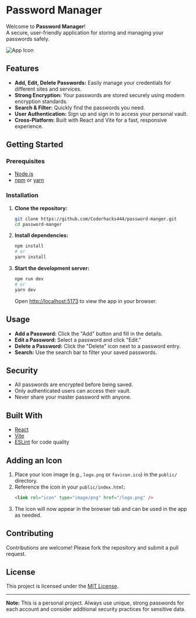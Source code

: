 # Password Manager

Welcome to **Password Manager**!  
A secure, user-friendly application for storing and managing your passwords safely.

![App Icon](public/logo.png)

## Features

- **Add, Edit, Delete Passwords:** Easily manage your credentials for different sites and services.
- **Strong Encryption:** Your passwords are stored securely using modern encryption standards.
- **Search & Filter:** Quickly find the passwords you need.
- **User Authentication:** Sign up and sign in to access your personal vault.
- **Cross-Platform:** Built with React and Vite for a fast, responsive experience.

## Getting Started

### Prerequisites

- [Node.js](https://nodejs.org/)
- [npm](https://www.npmjs.com/) or [yarn](https://yarnpkg.com/)

### Installation

1. **Clone the repository:**
   ```bash
   git clone https://github.com/Coderhacks444/password-manger.git
   cd password-manger
   ```

2. **Install dependencies:**
   ```bash
   npm install
   # or
   yarn install
   ```

3. **Start the development server:**
   ```bash
   npm run dev
   # or
   yarn dev
   ```
   Open [http://localhost:5173](http://localhost:5173) to view the app in your browser.

## Usage

- **Add a Password:** Click the "Add" button and fill in the details.
- **Edit a Password:** Select a password and click "Edit."
- **Delete a Password:** Click the "Delete" icon next to a password entry.
- **Search:** Use the search bar to filter your saved passwords.

## Security

- All passwords are encrypted before being saved.
- Only authenticated users can access their vault.
- Never share your master password with anyone.

## Built With

- [React](https://reactjs.org/)
- [Vite](https://vitejs.dev/)
- [ESLint](https://eslint.org/) for code quality

## Adding an Icon

1. Place your icon image (e.g., `logo.png` or `favicon.ico`) in the `public/` directory.
2. Reference the icon in your `public/index.html`:
   ```html
   <link rel="icon" type="image/png" href="/logo.png" />
   ```
3. The icon will now appear in the browser tab and can be used in the app as needed.

## Contributing

Contributions are welcome! Please fork the repository and submit a pull request.

## License

This project is licensed under the [MIT License](LICENSE).

---

**Note:** This is a personal project. Always use unique, strong passwords for each account and consider additional security practices for sensitive data.
